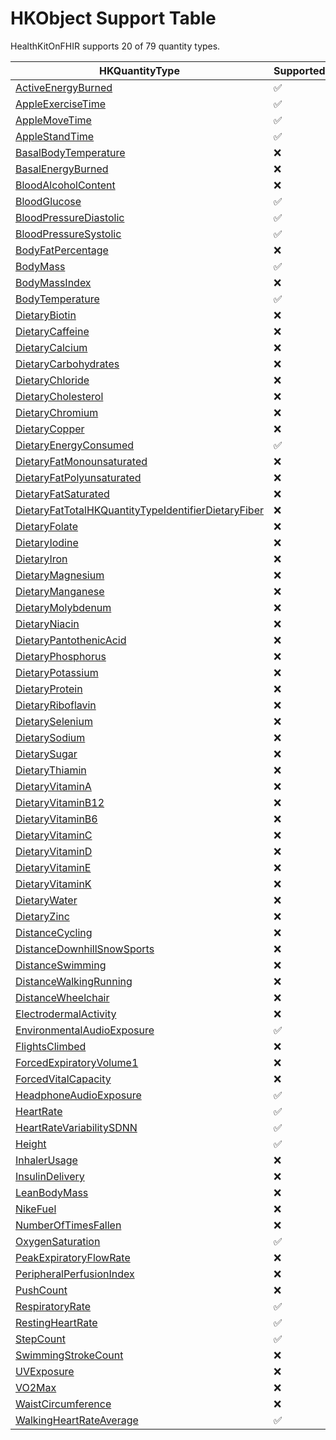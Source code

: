 
<!--
                  
This source file is part of the HealthKitOnFHIR open source project

SPDX-FileCopyrightText: 2022 Stanford University and the project authors (see CONTRIBUTORS.md)

SPDX-License-Identifier: MIT
             
-->


# HKObject Support Table 

HealthKitOnFHIR supports 20 of 79 quantity types.

|HKQuantityType|Supported|Code|Unit|
|----|----|----|----|
|[ActiveEnergyBurned](https://developer.apple.com/documentation/healthkit/HKQuantityTypeIdentifierActiveEnergyBurned)|:white_check_mark:|[41981-2](http://loinc.org/41981-2)|[kcal](http://unitsofmeasure.org)|
|[AppleExerciseTime](https://developer.apple.com/documentation/healthkit/HKQuantityTypeIdentifierAppleExerciseTime)|:white_check_mark:|[HKQuantityTypeIdentifierAppleExerciseTime](https://developer.apple.com/documentation/healthkit/HKQuantityTypeIdentifierAppleExerciseTime)|[min](http://unitsofmeasure.org)|
|[AppleMoveTime](https://developer.apple.com/documentation/healthkit/HKQuantityTypeIdentifierAppleMoveTime)|:white_check_mark:|[HKQuantityTypeIdentifierAppleMoveTime](https://developer.apple.com/documentation/healthkit/HKQuantityTypeIdentifierAppleMoveTime)|[min](http://unitsofmeasure.org)|
|[AppleStandTime](https://developer.apple.com/documentation/healthkit/HKQuantityTypeIdentifierAppleStandTime)|:white_check_mark:|[HKQuantityTypeIdentifierAppleStandTime](https://developer.apple.com/documentation/healthkit/HKQuantityTypeIdentifierAppleStandTime)|[min](http://unitsofmeasure.org)|
|[BasalBodyTemperature](https://developer.apple.com/documentation/healthkit/HKQuantityTypeIdentifierBasalBodyTemperature)|:x:|-|-|
|[BasalEnergyBurned](https://developer.apple.com/documentation/healthkit/HKQuantityTypeIdentifierBasalEnergyBurned)|:x:|-|-|
|[BloodAlcoholContent](https://developer.apple.com/documentation/healthkit/HKQuantityTypeIdentifierBloodAlcoholContent)|:x:|-|-|
|[BloodGlucose](https://developer.apple.com/documentation/healthkit/HKQuantityTypeIdentifierBloodGlucose)|:white_check_mark:|[41653-7](http://loinc.org/41653-7)|[mg/dL](http://unitsofmeasure.org)|
|[BloodPressureDiastolic](https://developer.apple.com/documentation/healthkit/HKQuantityTypeIdentifierBloodPressureDiastolic)|:white_check_mark:|[8867-4](http://loinc.org/8867-4)|[mmHg](http://unitsofmeasure.org)|
|[BloodPressureSystolic](https://developer.apple.com/documentation/healthkit/HKQuantityTypeIdentifierBloodPressureSystolic)|:white_check_mark:|[8480-6](http://loinc.org/8480-6)|[mmHg](http://unitsofmeasure.org)|
|[BodyFatPercentage](https://developer.apple.com/documentation/healthkit/HKQuantityTypeIdentifierBodyFatPercentage)|:x:|-|-|
|[BodyMass](https://developer.apple.com/documentation/healthkit/HKQuantityTypeIdentifierBodyMass)|:white_check_mark:|[29463-7](http://loinc.org/29463-7)|[lbs](http://unitsofmeasure.org)|
|[BodyMassIndex](https://developer.apple.com/documentation/healthkit/HKQuantityTypeIdentifierBodyMassIndex)|:x:|-|-|
|[BodyTemperature](https://developer.apple.com/documentation/healthkit/HKQuantityTypeIdentifierBodyTemperature)|:white_check_mark:|[8310-5](http://loinc.org/8310-5)|[C](http://unitsofmeasure.org)|
|[DietaryBiotin](https://developer.apple.com/documentation/healthkit/HKQuantityTypeIdentifierDietaryBiotin)|:x:|-|-|
|[DietaryCaffeine](https://developer.apple.com/documentation/healthkit/HKQuantityTypeIdentifierDietaryCaffeine)|:x:|-|-|
|[DietaryCalcium](https://developer.apple.com/documentation/healthkit/HKQuantityTypeIdentifierDietaryCalcium)|:x:|-|-|
|[DietaryCarbohydrates](https://developer.apple.com/documentation/healthkit/HKQuantityTypeIdentifierDietaryCarbohydrates)|:x:|-|-|
|[DietaryChloride](https://developer.apple.com/documentation/healthkit/HKQuantityTypeIdentifierDietaryChloride)|:x:|-|-|
|[DietaryCholesterol](https://developer.apple.com/documentation/healthkit/HKQuantityTypeIdentifierDietaryCholesterol)|:x:|-|-|
|[DietaryChromium](https://developer.apple.com/documentation/healthkit/HKQuantityTypeIdentifierDietaryChromium)|:x:|-|-|
|[DietaryCopper](https://developer.apple.com/documentation/healthkit/HKQuantityTypeIdentifierDietaryCopper)|:x:|-|-|
|[DietaryEnergyConsumed](https://developer.apple.com/documentation/healthkit/HKQuantityTypeIdentifierDietaryEnergyConsumed)|:white_check_mark:|[9052-2](http://loinc.org/9052-2)|[kcal](http://unitsofmeasure.org)|
|[DietaryFatMonounsaturated](https://developer.apple.com/documentation/healthkit/HKQuantityTypeIdentifierDietaryFatMonounsaturated)|:x:|-|-|
|[DietaryFatPolyunsaturated](https://developer.apple.com/documentation/healthkit/HKQuantityTypeIdentifierDietaryFatPolyunsaturated)|:x:|-|-|
|[DietaryFatSaturated](https://developer.apple.com/documentation/healthkit/HKQuantityTypeIdentifierDietaryFatSaturated)|:x:|-|-|
|[DietaryFatTotalHKQuantityTypeIdentifierDietaryFiber](https://developer.apple.com/documentation/healthkit/HKQuantityTypeIdentifierDietaryFatTotalHKQuantityTypeIdentifierDietaryFiber)|:x:|-|-|
|[DietaryFolate](https://developer.apple.com/documentation/healthkit/HKQuantityTypeIdentifierDietaryFolate)|:x:|-|-|
|[DietaryIodine](https://developer.apple.com/documentation/healthkit/HKQuantityTypeIdentifierDietaryIodine)|:x:|-|-|
|[DietaryIron](https://developer.apple.com/documentation/healthkit/HKQuantityTypeIdentifierDietaryIron)|:x:|-|-|
|[DietaryMagnesium](https://developer.apple.com/documentation/healthkit/HKQuantityTypeIdentifierDietaryMagnesium)|:x:|-|-|
|[DietaryManganese](https://developer.apple.com/documentation/healthkit/HKQuantityTypeIdentifierDietaryManganese)|:x:|-|-|
|[DietaryMolybdenum](https://developer.apple.com/documentation/healthkit/HKQuantityTypeIdentifierDietaryMolybdenum)|:x:|-|-|
|[DietaryNiacin](https://developer.apple.com/documentation/healthkit/HKQuantityTypeIdentifierDietaryNiacin)|:x:|-|-|
|[DietaryPantothenicAcid](https://developer.apple.com/documentation/healthkit/HKQuantityTypeIdentifierDietaryPantothenicAcid)|:x:|-|-|
|[DietaryPhosphorus](https://developer.apple.com/documentation/healthkit/HKQuantityTypeIdentifierDietaryPhosphorus)|:x:|-|-|
|[DietaryPotassium](https://developer.apple.com/documentation/healthkit/HKQuantityTypeIdentifierDietaryPotassium)|:x:|-|-|
|[DietaryProtein](https://developer.apple.com/documentation/healthkit/HKQuantityTypeIdentifierDietaryProtein)|:x:|-|-|
|[DietaryRiboflavin](https://developer.apple.com/documentation/healthkit/HKQuantityTypeIdentifierDietaryRiboflavin)|:x:|-|-|
|[DietarySelenium](https://developer.apple.com/documentation/healthkit/HKQuantityTypeIdentifierDietarySelenium)|:x:|-|-|
|[DietarySodium](https://developer.apple.com/documentation/healthkit/HKQuantityTypeIdentifierDietarySodium)|:x:|-|-|
|[DietarySugar](https://developer.apple.com/documentation/healthkit/HKQuantityTypeIdentifierDietarySugar)|:x:|-|-|
|[DietaryThiamin](https://developer.apple.com/documentation/healthkit/HKQuantityTypeIdentifierDietaryThiamin)|:x:|-|-|
|[DietaryVitaminA](https://developer.apple.com/documentation/healthkit/HKQuantityTypeIdentifierDietaryVitaminA)|:x:|-|-|
|[DietaryVitaminB12](https://developer.apple.com/documentation/healthkit/HKQuantityTypeIdentifierDietaryVitaminB12)|:x:|-|-|
|[DietaryVitaminB6](https://developer.apple.com/documentation/healthkit/HKQuantityTypeIdentifierDietaryVitaminB6)|:x:|-|-|
|[DietaryVitaminC](https://developer.apple.com/documentation/healthkit/HKQuantityTypeIdentifierDietaryVitaminC)|:x:|-|-|
|[DietaryVitaminD](https://developer.apple.com/documentation/healthkit/HKQuantityTypeIdentifierDietaryVitaminD)|:x:|-|-|
|[DietaryVitaminE](https://developer.apple.com/documentation/healthkit/HKQuantityTypeIdentifierDietaryVitaminE)|:x:|-|-|
|[DietaryVitaminK](https://developer.apple.com/documentation/healthkit/HKQuantityTypeIdentifierDietaryVitaminK)|:x:|-|-|
|[DietaryWater](https://developer.apple.com/documentation/healthkit/HKQuantityTypeIdentifierDietaryWater)|:x:|-|-|
|[DietaryZinc](https://developer.apple.com/documentation/healthkit/HKQuantityTypeIdentifierDietaryZinc)|:x:|-|-|
|[DistanceCycling](https://developer.apple.com/documentation/healthkit/HKQuantityTypeIdentifierDistanceCycling)|:x:|-|-|
|[DistanceDownhillSnowSports](https://developer.apple.com/documentation/healthkit/HKQuantityTypeIdentifierDistanceDownhillSnowSports)|:x:|-|-|
|[DistanceSwimming](https://developer.apple.com/documentation/healthkit/HKQuantityTypeIdentifierDistanceSwimming)|:x:|-|-|
|[DistanceWalkingRunning](https://developer.apple.com/documentation/healthkit/HKQuantityTypeIdentifierDistanceWalkingRunning)|:x:|-|-|
|[DistanceWheelchair](https://developer.apple.com/documentation/healthkit/HKQuantityTypeIdentifierDistanceWheelchair)|:x:|-|-|
|[ElectrodermalActivity](https://developer.apple.com/documentation/healthkit/HKQuantityTypeIdentifierElectrodermalActivity)|:x:|-|-|
|[EnvironmentalAudioExposure](https://developer.apple.com/documentation/healthkit/HKQuantityTypeIdentifierEnvironmentalAudioExposure)|:white_check_mark:|[HKQuantityTypeIdentifierEnvironmentalAudioExposure](https://developer.apple.com/documentation/healthkit/HKQuantityTypeIdentifierEnvironmentalAudioExposure)|[dB(SPL)](http://unitsofmeasure.org)|
|[FlightsClimbed](https://developer.apple.com/documentation/healthkit/HKQuantityTypeIdentifierFlightsClimbed)|:x:|-|-|
|[ForcedExpiratoryVolume1](https://developer.apple.com/documentation/healthkit/HKQuantityTypeIdentifierForcedExpiratoryVolume1)|:x:|-|-|
|[ForcedVitalCapacity](https://developer.apple.com/documentation/healthkit/HKQuantityTypeIdentifierForcedVitalCapacity)|:x:|-|-|
|[HeadphoneAudioExposure](https://developer.apple.com/documentation/healthkit/HKQuantityTypeIdentifierHeadphoneAudioExposure)|:white_check_mark:|[HKQuantityTypeIdentifierHeadphoneAudioExposure](https://developer.apple.com/documentation/healthkit/HKQuantityTypeIdentifierHeadphoneAudioExposure)|[dB(SPL)](http://unitsofmeasure.org)|
|[HeartRate](https://developer.apple.com/documentation/healthkit/HKQuantityTypeIdentifierHeartRate)|:white_check_mark:|[8867-4](http://loinc.org/8867-4)|[beats/minute](http://unitsofmeasure.org)|
|[HeartRateVariabilitySDNN](https://developer.apple.com/documentation/healthkit/HKQuantityTypeIdentifierHeartRateVariabilitySDNN)|:white_check_mark:|[80404-7](http://loinc.org/80404-7)|[ms](http://unitsofmeasure.org)|
|[Height](https://developer.apple.com/documentation/healthkit/HKQuantityTypeIdentifierHeight)|:white_check_mark:|[8302-2](http://loinc.org/8302-2)|[in](http://unitsofmeasure.org)|
|[InhalerUsage](https://developer.apple.com/documentation/healthkit/HKQuantityTypeIdentifierInhalerUsage)|:x:|-|-|
|[InsulinDelivery](https://developer.apple.com/documentation/healthkit/HKQuantityTypeIdentifierInsulinDelivery)|:x:|-|-|
|[LeanBodyMass](https://developer.apple.com/documentation/healthkit/HKQuantityTypeIdentifierLeanBodyMass)|:x:|-|-|
|[NikeFuel](https://developer.apple.com/documentation/healthkit/HKQuantityTypeIdentifierNikeFuel)|:x:|-|-|
|[NumberOfTimesFallen](https://developer.apple.com/documentation/healthkit/HKQuantityTypeIdentifierNumberOfTimesFallen)|:x:|-|-|
|[OxygenSaturation](https://developer.apple.com/documentation/healthkit/HKQuantityTypeIdentifierOxygenSaturation)|:white_check_mark:|[59408-5](http://loinc.org/59408-5)|[%](http://unitsofmeasure.org)|
|[PeakExpiratoryFlowRate](https://developer.apple.com/documentation/healthkit/HKQuantityTypeIdentifierPeakExpiratoryFlowRate)|:x:|-|-|
|[PeripheralPerfusionIndex](https://developer.apple.com/documentation/healthkit/HKQuantityTypeIdentifierPeripheralPerfusionIndex)|:x:|-|-|
|[PushCount](https://developer.apple.com/documentation/healthkit/HKQuantityTypeIdentifierPushCount)|:x:|-|-|
|[RespiratoryRate](https://developer.apple.com/documentation/healthkit/HKQuantityTypeIdentifierRespiratoryRate)|:white_check_mark:|[9279-1](http://loinc.org/9279-1)|[breaths/minute](http://unitsofmeasure.org)|
|[RestingHeartRate](https://developer.apple.com/documentation/healthkit/HKQuantityTypeIdentifierRestingHeartRate)|:white_check_mark:|[40443-4](http://loinc.org/40443-4)|[beats/minute](http://unitsofmeasure.org)|
|[StepCount](https://developer.apple.com/documentation/healthkit/HKQuantityTypeIdentifierStepCount)|:white_check_mark:|[55423-8](http://loinc.org/55423-8)|steps|
|[SwimmingStrokeCount](https://developer.apple.com/documentation/healthkit/HKQuantityTypeIdentifierSwimmingStrokeCount)|:x:|-|-|
|[UVExposure](https://developer.apple.com/documentation/healthkit/HKQuantityTypeIdentifierUVExposure)|:x:|-|-|
|[VO2Max](https://developer.apple.com/documentation/healthkit/HKQuantityTypeIdentifierVO2Max)|:x:|-|-|
|[WaistCircumference](https://developer.apple.com/documentation/healthkit/HKQuantityTypeIdentifierWaistCircumference)|:x:|-|-|
|[WalkingHeartRateAverage](https://developer.apple.com/documentation/healthkit/HKQuantityTypeIdentifierWalkingHeartRateAverage)|:white_check_mark:|[HKQuantityTypeIdentifierWalkingHeartRateAverage](https://developer.apple.com/documentation/healthkit/HKQuantityTypeIdentifierWalkingHeartRateAverage)|[beats/minute](http://unitsofmeasure.org)|
